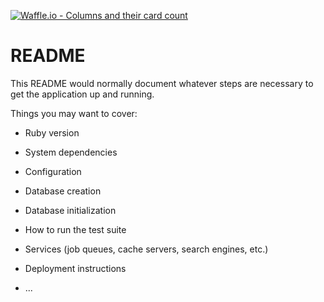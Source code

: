 [![Waffle.io - Columns and their card count](https://badge.waffle.io/lnchambers/quantified_self_rb.png?columns=all)](https://waffle.io/lnchambers/quantified_self_rb?utm_source=badge)
# README

This README would normally document whatever steps are necessary to get the
application up and running.

Things you may want to cover:

* Ruby version

* System dependencies

* Configuration

* Database creation

* Database initialization

* How to run the test suite

* Services (job queues, cache servers, search engines, etc.)

* Deployment instructions

* ...
